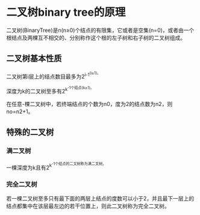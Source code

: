 # 二叉树binary tree的原理
二叉树(BinaryTree)是n(n≥0)个结点的有限集，它或者是空集(n=0)，或者由一个根结点及两棵互不相交的、分别称作这个根的左子树和右子树的二叉树组成。

## 二叉树基本性质
二叉树第i层上的结点数目最多为2<sup>i-1<sup>(i≥1)。

深度为k的二叉树至多有2<sup>k<sup>-1个结点(k≥1)。

在任意-棵二叉树中，若终端结点的个数为n0，度为2的结点数为n2，则no=n2+1。

## 特殊的二叉树
### 满二叉树
一棵深度为k且有2<sup>k<sup>-1个结点的二又树称为满二叉树。

### 完全二叉树
若一棵二叉树至多只有最下面的两层上结点的度数可以小于2，并且最下一层上的结点都集中在该层最左边的若干位置上，则此二叉树称为完全二叉树。